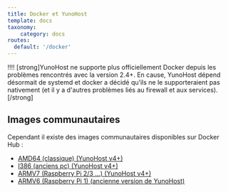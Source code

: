 ```yaml
---
title: Docker et YunoHost
template: docs
taxonomy:
    category: docs
routes:
  default: '/docker'
---
```


!!!! [strong]YunoHost ne supporte plus officiellement Docker depuis les problèmes rencontrés avec la version 2.4+. En cause, YunoHost dépend désormait de systemd et docker a décidé qu’ils ne le supporteraient pas nativement (et il y a d'autres problèmes liés au firewall et aux services).[/strong]

## Images communautaires

Cependant il existe des images communautaires disponibles sur Docker Hub :

  * [AMD64 (classique) (YunoHost v4+)](https://hub.docker.com/r/domainelibre/yunohost/)
  * [I386 (anciens pc) (YunoHost v4+)](https://hub.docker.com/r/domainelibre/yunohost-i386/)
  * [ARMV7 (Raspberry Pi 2/3 ...) (YunoHost v4+)](https://hub.docker.com/r/domainelibre/yunohost-arm/)
  * [ARMV6 (Raspberry Pi 1) (ancienne version de YunoHost)](https://hub.docker.com/r/tuxalex/yunohost-armv6/)
